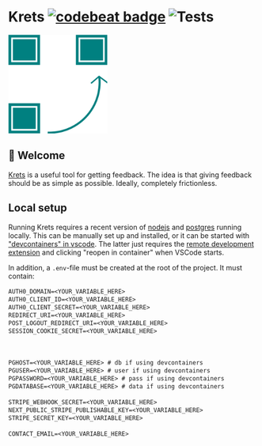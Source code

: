 # Krets [![codebeat badge](https://codebeat.co/badges/80e5554c-7098-4a51-bef5-8bae46562b57)](https://codebeat.co/projects/github-com-olaven-krets-master) ![Tests](https://github.com/olaven/krets/workflows/Tests/badge.svg)
<img width="200" alt="Logo" src="./public/logo.svg">

## :wave: Welcome 
[Krets](https://krets.app) is a useful tool for getting feedback. The idea is that giving feedback should be as simple as possible. 
Ideally, completely frictionless. 

## Local setup 
Running Krets requires a recent version of [nodejs](https://nodejs.org/en/) and [postgres](https://www.postgresql.org/) running locally. 
This can be manually set up and installed, or it can be started with ["devcontainers" in vscode](https://code.visualstudio.com/docs/remote/containers). 
The latter just requires the [remote development extension](https://marketplace.visualstudio.com/items?itemName=ms-vscode-remote.vscode-remote-extensionpack) and clicking 
"reopen in container" when VSCode starts. 

In addition, a `.env`-file must be created at the root of the project. It must contain: 
```
AUTH0_DOMAIN=<YOUR_VARIABLE_HERE>
AUTH0_CLIENT_ID=<YOUR_VARIABLE_HERE>
AUTH0_CLIENT_SECRET=<YOUR_VARIABLE_HERE>
REDIRECT_URI=<YOUR_VARIABLE_HERE>
POST_LOGOUT_REDIRECT_URI=<YOUR_VARIABLE_HERE>
SESSION_COOKIE_SECRET=<YOUR_VARIABLE_HERE>



PGHOST=<YOUR_VARIABLE_HERE> # db if using devcontainers
PGUSER=<YOUR_VARIABLE_HERE> # user if using devcontainers
PGPASSWORD=<YOUR_VARIABLE_HERE> # pass if using devcontainers
PGDATABASE=<YOUR_VARIABLE_HERE> # data if using devcontainers

STRIPE_WEBHOOK_SECRET=<YOUR_VARIABLE_HERE>
NEXT_PUBLIC_STRIPE_PUBLISHABLE_KEY=<YOUR_VARIABLE_HERE>
STRIPE_SECRET_KEY=<YOUR_VARIABLE_HERE>

CONTACT_EMAIL=<YOUR_VARIABLE_HERE>
```
